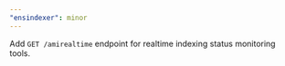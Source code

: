 ```yaml
---
"ensindexer": minor
---
```


Add `GET /amirealtime` endpoint for realtime indexing status monitoring tools.
